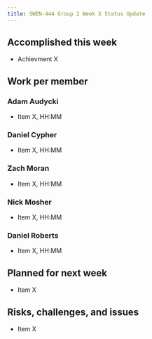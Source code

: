 ```yaml
---
title: SWEN-444 Group 2 Week X Status Update
---
```


## Accomplished this week

* Achievment X

## Work per member

### Adam Audycki

* Item X, HH:MM

### Daniel Cypher

* Item X, HH:MM

### Zach Moran

* Item X, HH:MM

### Nick Mosher

* Item X, HH:MM

### Daniel Roberts

* Item X, HH:MM

## Planned for next week

* Item X

## Risks, challenges, and issues

* Item X

